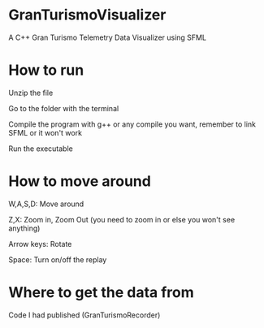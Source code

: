 # GranTurismoVisualizer
A C++ Gran Turismo Telemetry Data Visualizer using SFML

# How to run
Unzip the file

Go to the folder with the terminal

Compile the program with g++ or any compile you want, remember to link SFML or it won't work

Run the executable

# How to move around
W,A,S,D: Move around

Z,X: Zoom in, Zoom Out (you need to zoom in or else you won't see anything)

Arrow keys: Rotate

Space: Turn on/off the replay

# Where to get the data from
Code I had published (GranTurismoRecorder)
